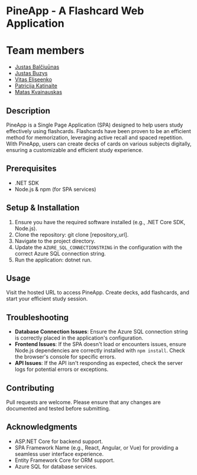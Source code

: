 # PineApp - A Flashcard Web Application

# Team members
- [Justas Balčiuūnas](https://github.com/adaspera)
- [Justas Buzys](https://github.com/Buztas)
- [Vitas Eliseenko](https://github.com/suetology)
- [Patricija Katinaite](https://github.com/Patriciakat)
- [Matas Kvainauskas](https://github.com/MatasKvn)

## Description
PineApp is a Single Page Application (SPA) designed to help users study effectively using flashcards. Flashcards have been proven to be an efficient method for memorization, leveraging active recall and spaced repetition. With PineApp, users can create decks of cards on various subjects digitally, ensuring a customizable and efficient study experience. 

## Prerequisites
- .NET SDK
- Node.js & npm (for SPA services)

## Setup & Installation
1. Ensure you have the required software installed (e.g., .NET Core SDK, Node.js).
2. Clone the repository: git clone [repository_url].
3. Navigate to the project directory.
4. Update the `AZURE_SQL_CONNECTIONSTRING` in the configuration with the correct Azure SQL connection string.
5. Run the application: dotnet run.

## Usage
Visit the hosted URL to access PineApp. Create decks, add flashcards, and start your efficient study session.

## Troubleshooting
- **Database Connection Issues**: Ensure the Azure SQL connection string is correctly placed in the application's configuration.
- **Frontend Issues**: If the SPA doesn't load or encounters issues, ensure Node.js dependencies are correctly installed with `npm install`. Check the browser's console for specific errors.
- **API Issues**: If the API isn't responding as expected, check the server logs for potential errors or exceptions.

## Contributing
Pull requests are welcome. Please ensure that any changes are documented and tested before submitting.

## Acknowledgments
- ASP.NET Core for backend support.
- SPA Framework Name (e.g., React, Angular, or Vue) for providing a seamless user interface experience.
- Entity Framework Core for ORM support.
- Azure SQL for database services.
